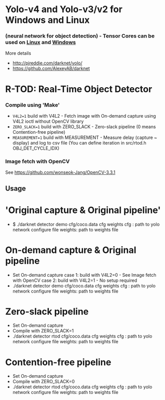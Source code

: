 # Yolo-v4 and Yolo-v3/v2 for Windows and Linux
### (neural network for object detection) - Tensor Cores can be used on [Linux](https://github.com/AlexeyAB/darknet#how-to-compile-on-linux) and [Windows](https://github.com/AlexeyAB/darknet#how-to-compile-on-windows-using-cmake-gui)

More details
* http://pjreddie.com/darknet/yolo/
* https://github.com/AlexeyAB/darknet

# R-TOD: Real-Time Object Detector

### Compile using 'Make' ###
* `V4L2=1` build with V4L2 - Fetch image with On-demand capture using V4L2 ioctl without OpenCV library
* `ZERO_SLACK=1` build with ZERO_SLACK - Zero-slack pipeline (0 means Contention-free pipeline)
* `MEASUREMENT=1` build with MEASUREMENT - Measure delay (capture ~ display) and log to csv file (You can define iteration in src/rtod.h OBJ_DET_CYCLE_IDX)

### Image fetch with OpenCV
See https://github.com/wonseok-Jang/OpenCV-3.3.1

## Usage ###

# 'Original capture & Original pipeline'
* $ ./darknet detector demo cfg/coco.data cfg weights
     cfg : path to yolo network configure file
  weights: path to weights file
  
# On-demand capture & Original pipeline
* Set On-demand capture
   case 1: build with V4L2=0
         - See Image fetch with OpenCV
   case 2: build with V4L2=1
         - No setup required
* ./darknet detector demo cfg/coco.data cfg weights
      cfg : path to yolo network configure file
   weights: path to weights file
  
# Zero-slack pipeline
* Set On-demand capture
* Compile with ZERO_SLACK=1
* ./darknet detector rtod cfg/coco.data cfg weights
      cfg : path to yolo network configure file
   weights: path to weights file

# Contention-free pipeline
* Set On-demand capture
* Compile with ZERO_SLACK=0
* ./darknet detector rtod cfg/coco.data cfg weights
      cfg : path to yolo network configure file
   weights: path to weights file

